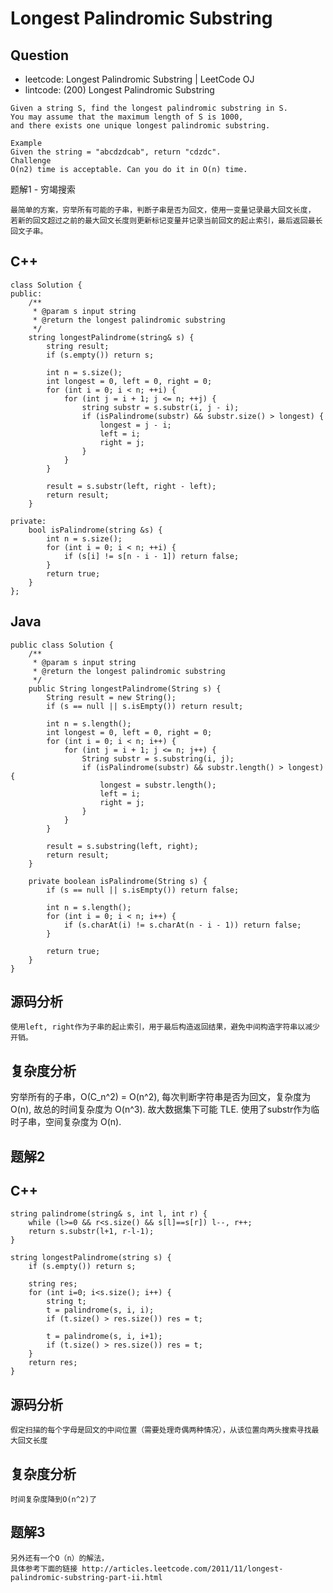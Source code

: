 # Longest Palindromic Substring

## Question

- leetcode: Longest Palindromic Substring | LeetCode OJ
- lintcode: (200) Longest Palindromic Substring

```
Given a string S, find the longest palindromic substring in S.
You may assume that the maximum length of S is 1000,
and there exists one unique longest palindromic substring.

Example
Given the string = "abcdzdcab", return "cdzdc".
Challenge
O(n2) time is acceptable. Can you do it in O(n) time.
```

题解1 - 穷竭搜索

    最简单的方案，穷举所有可能的子串，判断子串是否为回文，使用一变量记录最大回文长度，
    若新的回文超过之前的最大回文长度则更新标记变量并记录当前回文的起止索引，最后返回最长回文子串。
    
## C++

    class Solution {
    public:
        /**
         * @param s input string
         * @return the longest palindromic substring
         */
        string longestPalindrome(string& s) {
            string result;
            if (s.empty()) return s;
    
            int n = s.size();
            int longest = 0, left = 0, right = 0;
            for (int i = 0; i < n; ++i) {
                for (int j = i + 1; j <= n; ++j) {
                    string substr = s.substr(i, j - i);
                    if (isPalindrome(substr) && substr.size() > longest) {
                        longest = j - i;
                        left = i;
                        right = j;
                    }
                }
            }
    
            result = s.substr(left, right - left);
            return result;
        }
    
    private:
        bool isPalindrome(string &s) {
            int n = s.size();
            for (int i = 0; i < n; ++i) {
                if (s[i] != s[n - i - 1]) return false;
            }
            return true;
        }
    };
    
## Java

    public class Solution {
        /**
         * @param s input string
         * @return the longest palindromic substring
         */
        public String longestPalindrome(String s) {
            String result = new String();
            if (s == null || s.isEmpty()) return result;
    
            int n = s.length();
            int longest = 0, left = 0, right = 0;
            for (int i = 0; i < n; i++) {
                for (int j = i + 1; j <= n; j++) {
                    String substr = s.substring(i, j);
                    if (isPalindrome(substr) && substr.length() > longest) {
                        longest = substr.length();
                        left = i;
                        right = j;
                    }
                }
            }
    
            result = s.substring(left, right);
            return result;
        }
    
        private boolean isPalindrome(String s) {
            if (s == null || s.isEmpty()) return false;
    
            int n = s.length();
            for (int i = 0; i < n; i++) {
                if (s.charAt(i) != s.charAt(n - i - 1)) return false;
            }
    
            return true;
        }
    }
    
## 源码分析

    使用left, right作为子串的起止索引，用于最后构造返回结果，避免中间构造字符串以减少开销。
    
## 复杂度分析

穷举所有的子串，O(C_n^2) = O(n^2), 每次判断字符串是否为回文，复杂度为 O(n), 故总的时间复杂度为 O(n^3). 
故大数据集下可能 TLE. 使用了substr作为临时子串，空间复杂度为 O(n).

## 题解2

## C++

    string palindrome(string& s, int l, int r) {
        while (l>=0 && r<s.size() && s[l]==s[r]) l--, r++;
        return s.substr(l+1, r-l-1);
    }
    
    string longestPalindrome(string s) {
        if (s.empty()) return s;
    
        string res;
        for (int i=0; i<s.size(); i++) {
            string t;
            t = palindrome(s, i, i);
            if (t.size() > res.size()) res = t;
    
            t = palindrome(s, i, i+1);
            if (t.size() > res.size()) res = t;   
        }
        return res;
    }
    
## 源码分析

    假定扫描的每个字母是回文的中间位置（需要处理奇偶两种情况），从该位置向两头搜索寻找最大回文长度
    
## 复杂度分析

    时间复杂度降到O(n^2)了
    
    
## 题解3

    另外还有一个O（n）的解法，
    具体参考下面的链接 http://articles.leetcode.com/2011/11/longest-palindromic-substring-part-ii.html